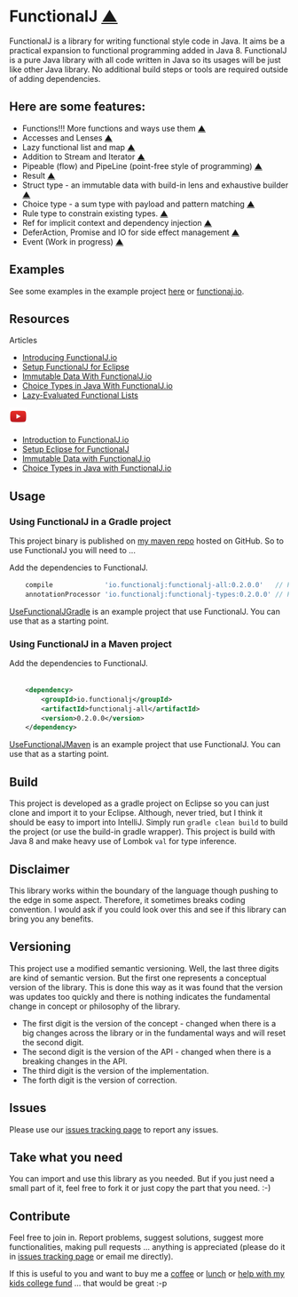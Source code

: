 # FunctionalJ [▲](http://functionalj.io "FunctionalJ")

FunctionalJ is a library for writing functional style code in Java.
It aims be a practical expansion to functional programming added in Java 8.
FunctionalJ is a pure Java library with all code written in Java
  so its usages will be just like other Java library.
No additional build steps or tools are required outside of adding dependencies.

## Here are some features:
- Functions!!! More functions and ways use them [▲](https://github.com/NawaMan/FunctionalJ/blob/master/docs/functions.md "Functions")
- Accesses and Lenses [▲](https://github.com/NawaMan/FunctionalJ/blob/master/docs/access_lens.md "Access and Lens")
- Lazy functional list and map [▲](https://github.com/NawaMan/FunctionalJ/blob/master/docs/list_map.md "List and Map")
- Addition to Stream and Iterator [▲](https://github.com/NawaMan/FunctionalJ/blob/master/docs/stream_iterator.md "Stream and Iterator")
- Pipeable (flow) and PipeLine (point-free style of programming) [▲](https://github.com/NawaMan/FunctionalJ/blob/master/docs/pipeable_pipeline.md "Pipeable and PipeLine")
- Result [▲](https://github.com/NawaMan/FunctionalJ/blob/master/docs/result.md "Result")
- Struct type - an immutable data with build-in lens and exhaustive builder [▲](https://github.com/NawaMan/FunctionalJ/blob/master/docs/struct_type.md "Struct")
- Choice type - a sum type with payload and pattern matching [▲](https://github.com/NawaMan/FunctionalJ/blob/master/docs/choice_type.md "Choice Type")
- Rule type to constrain existing types. [▲](https://github.com/NawaMan/FunctionalJ/blob/master/docs/rule_type.md "Rule Type")
- Ref for implicit context and dependency injection [▲](https://github.com/NawaMan/FunctionalJ/blob/master/docs/ref.md "Ref")
- DeferAction, Promise and IO for side effect management [▲](https://github.com/NawaMan/FunctionalJ/blob/master/docs/side_effect.md "Side Effect")
- Event (Work in progress) [▲](https://github.com/NawaMan/FunctionalJ/blob/master/docs/event.md "Event")

## Examples

See some examples in the example project [here](https://github.com/NawaMan/FunctionalJ/tree/master/functionalj-examples/src/main/java/example/functionalj)
  or [functionaj.io](http://functionalj.io "FunctionalJ").

## Resources

Articles
- [Introducing FunctionalJ.io](https://nawaman.net/blog/2019-02-12#IntroducingFunctionalJ)
- [Setup FunctionalJ for Eclipse](https://nawaman.net/blog/2019-02-26#FunctionalJEclipse)
- [Immutable Data With FunctionalJ.io](https://dzone.com/articles/immutable-data-with-functionalio)
- [Choice Types in Java With FunctionalJ.io](https://dzone.com/articles/choice-types-in-java-with-functionaljio)
- [Lazy-Evaluated Functional Lists](https://dzone.com/articles/lazy-evaluated-functional-lists)

![alt text](https://raw.githubusercontent.com/NawaMan/FunctionalJ/Development/docs/youtube.png "VDO on Youtube")
- [Introduction to FunctionalJ.io](https://www.youtube.com/watch?v=gIHY1wUSQzs)
- [Setup Eclipse for FunctionalJ](https://www.youtube.com/watch?v=nTOb6r13HvM)
- [Immutable Data with FunctionalJ.io](https://www.youtube.com/watch?v=Q_cdFh9fhxY)
- [Choice Types in Java with FunctionalJ.io](https://www.youtube.com/watch?v=JWKl2cfkVrw)

## Usage

### Using FunctionalJ in a Gradle project

This project binary is published on [my maven repo](https://github.com/NawaMan/nawaman-maven-repository) hosted on GitHub.
So to use FunctionalJ you will need to ...

Add the dependencies to FunctionalJ.

```Groovy
    compile             'io.functionalj:functionalj-all:0.2.0.0'   // Please lookup for the latest version.
    annotationProcessor 'io.functionalj:functionalj-types:0.2.0.0' // Please lookup for the latest version.
```

[UseFunctionalJGradle](https://github.com/NawaMan/UseFunctionalJGradle) is an example project that use FunctionalJ.
You can use that as a starting point.

### Using FunctionalJ in a Maven project

Add the dependencies to FunctionalJ.

```xml

    <dependency>
        <groupId>io.functionalj</groupId>
        <artifactId>functionalj-all</artifactId>
        <version>0.2.0.0</version>
    </dependency>
```

[UseFunctionalJMaven](https://github.com/NawaMan/UseFunctionalJMaven) is an example project that use FunctionalJ.
You can use that as a starting point.

## Build

This project is developed as a gradle project on Eclipse
  so you can just clone and import it to your Eclipse.
Although, never tried, but I think it should be easy to import into IntelliJ.
Simply run `gradle clean build` to build the project (or use the build-in gradle wrapper).
This project is build with Java 8 and make heavy use of Lombok `val` for type inference.

## Disclaimer

This library works within the boundary of the language though pushing to the edge in some aspect. 
Therefore, it sometimes breaks coding convention.
I would ask if you could look over this and see if this library can bring you any benefits.

## Versioning
This project use a modified semantic versioning.
Well, the last three digits are kind of semantic version.
But the first one represents a conceptual version of the library.
This is done this way as it was found that the version was updates too quickly
  and there is nothing indicates the fundamental change in concept or philosophy of the library.
  
- The first digit is the version of the concept - changed when there is a big changes across the library or in the fundamental ways and will reset the second digit.
- The second digit is the version of the API - changed when there is a breaking changes in the API.
- The third digit is the version of the implementation.
- The forth digit is the version of correction.

## Issues

Please use our [issues tracking page](https://github.com/NawaMan/FunctionalJ/issues) to report any issues.

## Take what you need

You can import and use this library as you needed.
But if you just need a small part of it, feel free to fork it or just copy the part that you need. :-)


## Contribute

Feel free to join in.
Report problems, suggest solutions, suggest more functionalities, making pull requests ... anything is appreciated (please do it in [issues tracking page](https://github.com/NawaMan/FunctionalJ/issues) or email me directly).

If this is useful to you and want to buy me a [coffee](https://www.paypal.me/NawaMan/2.00)
 or [lunch](https://www.paypal.me/NawaMan/10.00) or [help with my kids college fund](https://www.paypal.me/NawaMan/100.00) ... that would be great :-p

